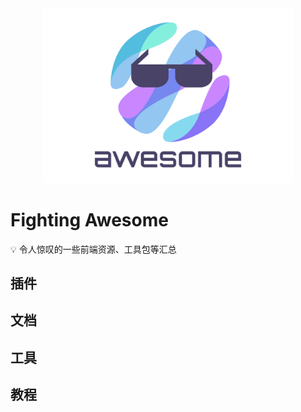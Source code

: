 <div align="center">
	<img width="400" src="./assets/FightingAwesome.svg" alt="Awesome FightingDesign">
</div>

# Fighting Awesome

:bulb: 令人惊叹的一些前端资源、工具包等汇总

## 插件

## 文档

## 工具

## 教程
